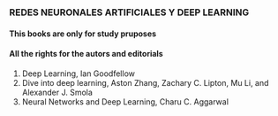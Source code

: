 ### REDES NEURONALES ARTIFICIALES Y DEEP LEARNING


#### This books are only for study pruposes
#### All the rights for the autors and editorials


1. Deep Learning, Ian Goodfellow
2. Dive into deep learning, Aston Zhang, Zachary C. Lipton, Mu Li, and Alexander J. Smola
3. Neural Networks and Deep Learning, Charu C. Aggarwal
